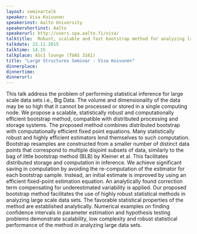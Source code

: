 ```yaml
---
layout: seminartalk
speaker: Visa Koivunen
speakerinst: Aalto University
speakershortinst: Aalto
speakerurl: http://users.spa.aalto.fi/visa/
talktitle:  Robust, scalable and fast bootstrap method for analyzing large scale data
talkdate: 23.11.2015
talktime: 14.15
talkplace: AScI lounge (TUAS 3161)
title: "Large Structures Seminar - Visa Koivunen"
dinnerplace: 
dinnertime: 
dinnerurl: 
---
```

This talk address the problem of performing statistical inference for large scale data sets i.e., Big Data. The volume and dimensionality of the data may be so high that it cannot be processed or stored in a single computing node. We propose a scalable, statistically robust and computationally efficient bootstrap method, compatible with distributed processing and storage systems. The proposed method combines distributed bootstrap with computationally efficient fixed point equations. Many statistically robust and highly efficient estimators lend themselves to such computation. Bootstrap resamples are constructed from a smaller number of distinct data points that correspond to multiple disjoint subsets of data, similarly to the bag of little bootstrap method (BLB) by Kleiner et al. This facilitates distributed storage and computation in inference. We achieve significant saving in computation by avoiding the re-computation of the estimator for each bootstrap sample. Instead, an initial estimate is improved by using an efficient fixed-point estimation equation. An analytically found correction term compensating for underestimated variability is applied. Our proposed bootstrap method facilitates the use of highly robust statistical methods in analyzing large scale data sets. The favorable statistical properties of the method are established analytically. Numerical examples on finding confidence intervals in parameter estimation and hypothesis testing problems demonstrate scalability, low complexity and robust statistical performance of the method in analyzing large data sets.
